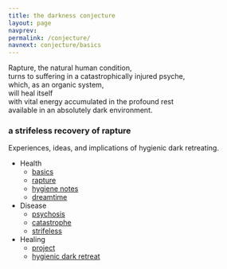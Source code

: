 ```yaml
---
title: the darkness conjecture
layout: page
navprev: 
permalink: /conjecture/
navnext: conjecture/basics
---
```


Rapture, the natural human condition,  
turns to suffering in a catastrophically injured psyche,  
which, as an organic system,  
will heal itself  
with vital energy accumulated in the profound rest  
available in an absolutely dark environment.

### a strifeless recovery of rapture

Experiences, ideas, and implications of hygienic dark retreating. 

- Health
	- [basics](./basics/)
	- [rapture](./rapture/)
	- [hygiene notes](./hygiene-notes/)
	- [dreamtime](./dreamtime/)
- Disease
	- [psychosis](./psychosis/)
	- [catastrophe](./catastrophe/)
	- [strifeless](./strifeless/)
- Healing
	- [project](./project/)
	- [hygienic dark retreat](/)

<!---
- Proposals
	- [dome proposal](./dome-proposal)
	- [geodesic dome](./geodesic-dome)
	- [health proposal](./health-proposal)
--->
